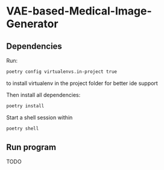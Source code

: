 # VAE-based-Medical-Image-Generator

## Dependencies

Run:

```bash
poetry config virtualenvs.in-project true
```

to install virtualenv in the project folder for better ide support

Then install all dependencies:

```bash
poetry install
```

Start a shell session within

```bash
poetry shell
```

## Run program

TODO